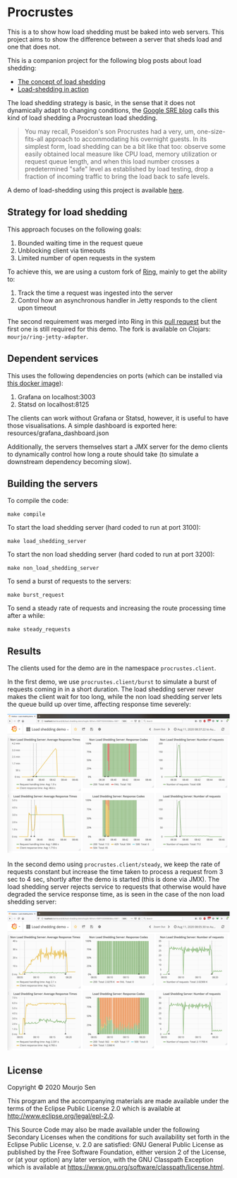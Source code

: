 # Procrustes

This is a to show how load shedding must be baked into web servers. This project aims to 
show the difference between a server that sheds load and one that does not. 

This is a companion project for the following blog posts about load shedding:
- [The concept of load shedding](https://medium.com/helpshift-engineering/introduction-to-load-shedding-9fa8cfa1ffe4)
- [Load-shedding in action](https://medium.com/helpshift-engineering/load-shedding-in-clojure-d4857ce11588)

The load shedding strategy is basic, in the sense that it does not dynamically adapt to
changing conditions, the [Google SRE
blog](https://cloud.google.com/blog/products/gcp/using-load-shedding-to-survive-a-success-disaster-cre-life-lessons)
calls this kind of load shedding a Procrustean load shedding.

> You may recall, Poseidon's son Procrustes had a very, um, one-size-fits-all approach to
> accommodating his overnight guests. In its simplest form, load shedding can be a bit
> like that too: observe some easily obtained local measure like CPU load, memory
> utilization or request queue length, and when this load number crosses a predetermined
> "safe" level as established by load testing, drop a fraction of incoming traffic to
> bring the load back to safe levels.


A demo of load-shedding using this project is available
[here](https://youtu.be/W1mICdTHRyo).

## Strategy for load shedding

This approach focuses on the following goals:
1. Bounded waiting time in the request queue
2. Unblocking client via timeouts
3. Limited number of open requests in the system

To achieve this, we are using a custom fork of [Ring](https://github.com/mourjo/ring),
mainly to get the ability to:
1. Track the time a request was ingested into the server
2. Control how an asynchronous handler in Jetty responds to the client upon timeout

The second requirement was merged into Ring in this [pull
request](https://github.com/ring-clojure/ring/pull/410) but the first one is still
required for this demo. The fork is available on Clojars: `mourjo/ring-jetty-adapter`.

## Dependent services
This uses the following dependencies on ports (which can be installed via [this docker
image](https://github.com/kamon-io/docker-grafana-graphite)):
1. Grafana on localhost:3003
2. Statsd on localhost:8125

The clients can work without Grafana or Statsd, however, it is useful
to have those visualisations. A simple dashboard is exported here:
resources/grafana_dashboard.json

Additionally, the servers themselves start a JMX server for the demo clients to dynamically
control how long a route should take (to simulate a downstream dependency becoming slow).

## Building the servers

To compile the code:
```shell
make compile
```

To start the load shedding server (hard coded to run at port 3100):
```shell
make load_shedding_server
```

To start the non load shedding server (hard coded to run at port 3200):
```shell
make non_load_shedding_server
```

To send a burst of requests to the servers:
```shell
make burst_request
```

To send a steady rate of requests and increasing the route processing time after a while:
```shell
make steady_requests
```

## Results

The clients used for the demo are in the namespace `procrustes.client`.

In the first demo, we use `procrustes.client/burst` to simulate a burst of requests coming
in in a short duration. The load shedding server never makes the client wait for too long,
while the non load shedding server lets the queue build up over time, affecting response
time severely:


![Short, bursty requests](resources/bursty_requests.jpg)


In the second demo using `procrustes.client/steady`, we keep the rate of requests constant
but increase the time taken to process a request from 3 sec to 4 sec, shortly after the
demo is started (this is done via JMX). The load shedding server rejects service to
requests that otherwise would have degraded the service response time, as is seen in the
case of the non load shedding server:


![Steady requests](resources/steady_requests.jpg)


## License

Copyright © 2020 Mourjo Sen

This program and the accompanying materials are made available under the
terms of the Eclipse Public License 2.0 which is available at
http://www.eclipse.org/legal/epl-2.0.

This Source Code may also be made available under the following Secondary
Licenses when the conditions for such availability set forth in the Eclipse
Public License, v. 2.0 are satisfied: GNU General Public License as published by
the Free Software Foundation, either version 2 of the License, or (at your
option) any later version, with the GNU Classpath Exception which is available
at https://www.gnu.org/software/classpath/license.html.
